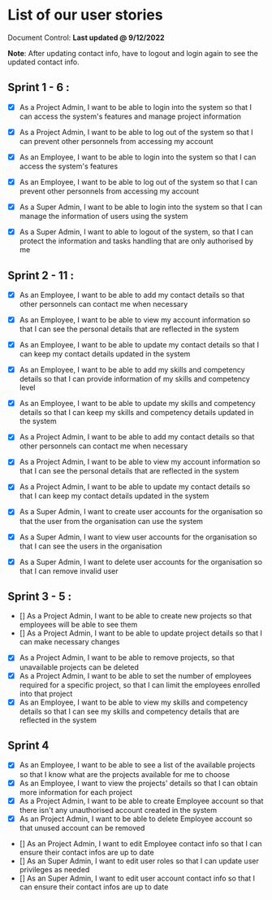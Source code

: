 # List of our user stories

Document Control: **Last updated @ 9/12/2022**

**Note**: After updating contact info, have to logout and login again to see the updated contact info.
 
## Sprint 1 - 6 : 
- [x] As a Project Admin, I want to be able to login into the system
	so that I can access the system's features and manage project
	information
- [x] As a Project Admin, I want to be able to log out of the system
	so that I can prevent other personnels from accessing my account
- [x]	As an Employee, I want to be able to login into the system so
	that I can access the system's features
- [x]	As an Employee, I want to be able to log out of the system so
	that I can prevent other personnels from accessing my account
- [x]	As a Super Admin, I want to be able to login into the system so
	that I can manage the information of users using the system
-[x]	As a Super Admin, I want to able to logout of the system, so that
	I can protect the information and tasks handling that are only
	authorised by me


## Sprint 2 - 11 : 
- [x]	As an Employee, I want to be able to add my contact details so
	that other personnels can contact me when necessary
- [x]	As an Employee, I want to be able to view my account information
	so that I can see the personal details that are reflected in
	the system
- [x]	As an Employee, I want to be able to update my contact details so
	that I can keep my contact details updated in the system
- [x]	As an Employee, I want to be able to add my skills and competency
	details so that I can provide information of my skills and
	competency level
- [x]	As an Employee, I want to be able to update my skills and
	competency details so that I can keep my skills and competency
	details updated in the system
- [x]	As a Project Admin, I want to be able to add my contact details
	so that other personnels can contact me when necessary
- [x]	As a Project Admin, I want to be able to view my account
	information so that I can see the personal details that are
	reflected in the system
- [x]	As a Project Admin, I want to be able to update my contact details
	so that I can keep my contact details updated in the system
- [x]	As a Super Admin, I want to create user accounts for the
	organisation so that the user from the organisation can use the system
- [x]	As a Super Admin, I want to view user accounts for the organisation
	so that I can see the users in the organisation
- [x]	As a Super Admin, I want to delete user accounts for the
	organisation so that I can remove invalid user


## Sprint 3 - 5 :
- []	As a Project Admin, I want to be able to create new projects so that
	employees will be able to see them
- []	As a Project Admin, I want to be able to update project details so
	that I can make necessary changes
- [x]	As a Project Admin, I want to be able to remove projects, so that
	unavailable projects can be deleted
- [x]	As a Project Admin, I want to be able to set the number of employees
	required for a specific project, so that I can limit the employees
	enrolled into that project
- [x]	As an Employee, I want to be able to view my skills and competency
	details so that I can see my skills and competency details that
	are reflected in the system

## Sprint 4
- [x]	As an Employee, I want to be able to see a list of the available
	projects so that I know what are the projects available for me
	to choose
- [x]	As an Employee, I want to view the projects' details so that I can
	obtain more information for each project
- [x]	As a Project Admin, I want to be able to create Employee account so
	that there isn't any unauthorised account created in the system
- [x]	As an Project Admin, I want to be able to delete Employee account
	so that unused account can be removed
- []	As an Project Admin, I want to edit Employee contact
	info so that I can ensure their contact infos are up to date
- []	As an Super Admin, I want to edit user roles so that I can update
	user privileges as needed
- []	As an Super Admin, I want to edit user account contact info so that
	I can ensure their contact infos are up to date
